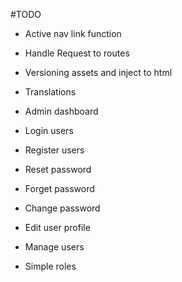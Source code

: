 #TODO

- Active nav link function
- Handle Request to routes
- Versioning assets and inject to html
- Translations

- Admin dashboard
- Login users
- Register users
- Reset password
- Forget password
- Change password
- Edit user profile
- Manage users
- Simple roles
